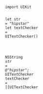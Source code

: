 <!doctype html>
<html lang="en-US">
<head>
  <meta charset="utf-8"/>
  <meta http-equiv="X-UA-Compatible" content="IE=edge,chrome=1"/>
  <link rel="stylesheet" type="text/css" href="http://nshipster.com/css/screen.css"/>
  <meta property="nshipster:hide-single-lang" content="swift,objective-c"/>
  <script src="https://ajax.googleapis.com/ajax/libs/jquery/3.1.1/jquery.min.js"></script>
</head>

<body itemscope itemtype="http://schema.org/WebPage">

<div class="highlight"><pre><code class="language-swift" data-lang="swift"><span class="k">import</span> <span class="n">UIKit</span>

<span class="k">let</span> <span class="n">str</span> <span class="o">=</span> <span class="s">&quot;hipstar&quot;</span>
<span class="k">let</span> <span class="n">textChecker</span> <span class="o">=</span> <span class="bp">UITextChecker</span><span class="p">()</span>


</code></pre></div><div class="highlight"><pre><code class="language-objective-c" data-lang="objective-c"><span class="bp">NSString</span> <span class="o">*</span><span class="n">str</span> <span class="o">=</span> <span class="s">@&quot;hipstar&quot;</span><span class="p">;</span>
<span class="bp">UITextChecker</span> <span class="o">*</span><span class="n">textChecker</span> <span class="o">=</span> <span class="p">[[</span><span class="bp">UITextChecker</span> 

  </div>

  <script>
    if (window.navigator && window.navigator.loadPurpose === "preview") {
      window.location.href = "http://nshipster.com/topsites_preview.html";
    }
  </script>

  <script async>
    var Swiftype = window.Swiftype || {};
    (function() {
      Swiftype.key = 'Q5jNBiR8qVs5xE5dNect';
      var script = document.createElement('script');
      script.type = 'text/javascript';
      script.async = true;
      var entry = document.getElementsByTagName('script')[0];
      document.getElementsByTagName('script')[0].parentNode.insertBefore(script, entry);
    }());
  </script>

  <script>
    (function(i,s,o,g,r,a,m){i['GoogleAnalyticsObject']=r;i[r]=i[r]||function(){
    (i[r].q=i[r].q||[]).push(arguments)},i[r].l=1*new Date();a=s.createElement(o),
    m=s.getElementsByTagName(o)[0];a.async=1;a.src=g;m.parentNode.insertBefore(a,m)
    });
  </script>

<script>

$(document).ready(function() {
  var group = [];
  $('.highlight').each(function() {
      group.push($(this));

      if(!$(this).next().hasClass('highlight')) {
        var container = $('<div class="highlight-group"></div>');
        container.insertBefore(group[0]);

        for (i in group) {
            group[i].appendTo(container);
        }

        group = [];
      }
  });
  
  var hiddenSingleLanguages = $("meta[property='nshipster:hide-single-lang']").attr('content').split(',');
  
  $('.highlight-group').each(function() {
    var languages = [];
    $(this).find($("code")).each(function() {
      languages.push($(this).data('lang'));
    });

    if ((languages.length == 1) && (hiddenSingleLanguages.indexOf(languages[0].toLowerCase()) != -1)) {
        return;
    }
    
    $(this).children('.highlight:not(:first-child)').hide();

    var span = $('<span class="language-toggle"></span>');
    for (i in languages) {
      var language = languages[i];
      var a = $('<a data-lang="' + language + '">' + language.toProperCase() + '</a>');
      if (i == 0) {
        a.addClass('active');
      }
      span.append(a);
    }

    $(this).prepend(span);
  });


  var showAllWithLanguage = function(lang) {
    $('a[data-lang=' + lang + ']').each( function() {
      $(this).siblings('a').removeClass('active');
      $(this).addClass('active');
      $(this).parent().siblings('.highlight').each(function() {
        if ($(this).find('code').data('lang') === lang) {
          $(this).show();
        } else {
          $(this).hide()
        }
      });
    });
  };

  $('a[data-lang]').on('click', function() {
    var lang = $(this).data('lang');
    showAllWithLanguage(lang);
  });
  
});

String.prototype.toProperCase = function() {
  switch (this.toLowerCase()) {
    case 'json': return 'JSON';
    case 'javascript': return 'JavaScript';
    default: return this.replace(/\b\w+/g, function(txt) { return txt.charAt(0).toUpperCase() + txt.substr(1).toLowerCase(); })
  }
};

// Zepto.cookie plugin
// 
// Copyright (c) 2010, 2012 
// @author Klaus Hartl (stilbuero.de)
// @author Daniel Lacy (daniellacy.com)
// 
// Dual licensed under the MIT and GPL licenses:
// http://www.opensource.org/licenses/mit-license.php
// http://www.gnu.org/licenses/gpl.html
;(function($){
    $.extend($.fn, {
cookie : function (key, value, options) {
var days, time, result, decode
// A key and value were given. Set cookie.
if (arguments.length > 1 && String(value) !== "[object Object]") {
// Enforce object
                options = $.extend({}, options)
if (value === null || value === undefined) options.expires = -1
if (typeof options.expires === 'number') {
                    days = (options.expires * 24 * 60 * 60 * 1000)
                    time = options.expires = new Date()
                    time.setTime(time.getTime() + days)
                }
                value = String(value)
return (document.cookie = [
                    encodeURIComponent(key), '=',
                    options.raw ? value : encodeURIComponent(value),
                    options.expires ? '; expires=' + options.expires.toUTCString() : '',
                    options.path ? '; path=' + options.path : '',
                    options.domain ? '; domain=' + options.domain : '',
                    options.secure ? '; secure' : ''
                ].join(''))
            }
// Key and possibly options given, get cookie
            options = value || {}
            decode = options.raw ? function (s) { return s } : decodeURIComponent
return (result = new RegExp('(?:^|; )' + encodeURIComponent(key) + '=([^;]*)').exec(document.cookie)) ? decode(result[1]) : null
        }
    })
})
</script>

</body>
</html>
